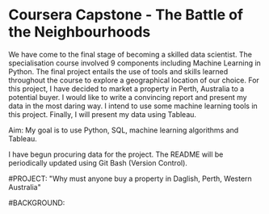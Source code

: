 # Coursera Capstone - The Battle of the Neighbourhoods

We have come to the final stage of becoming a skilled data scientist. The specialisation course involved 9 components including Machine Learning in Python. The final project entails the use of tools and skills learned throughout the course to explore a geographical location of our choice. For this project, I have decided to market a  property in Perth, Australia to a potential buyer. I would like to write a convincing report and present my data in the most daring way. I intend to use some machine learning tools in this project. Finally, I will present my data using Tableau. 

Aim: My goal is to use Python, SQL, machine learning algorithms and Tableau. 

I have begun procuring data for the project. The README will be periodically updated using Git Bash (Version Control).

#PROJECT: "Why must anyone buy a property in Daglish, Perth, Western Australia"

#BACKGROUND: 
